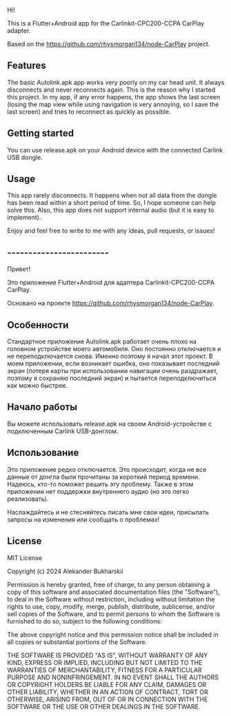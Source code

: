 Hi!

This is a Flutter+Android app for the Carlinkit-CPC200-CCPA CarPlay adapter.

Based on the https://github.com/rhysmorgan134/node-CarPlay project.

##  Features

The basic Autolink.apk app works very poorly on my car head unit. It always disconnects and never reconnects again. This is the reason why I started this project. In my app, if any error happens, the app shows the last screen (losing the map view while using navigation is very annoying, so I save the last screen) and tries to reconnect as quickly as possible.

##  Getting started

You can use release.apk on your Android device with the connected Carlink USB dongle.

##  Usage

This app rarely disconnects. It happens when not all data from the dongle has been read within a short period of time. So, I hope someone can help solve this. Also, this app does not support internal audio (but it is easy to implement).

Enjoy and feel free to write to me with any ideas, pull requests, or issues!


##  ------------------------


Привет!

Это приложение Flutter+Android для адаптера Carlinkit-CPC200-CCPA CarPlay.

Основано на проекте https://github.com/rhysmorgan134/node-CarPlay.

## Особенности

Стандартное приложение Autolink.apk работает очень плохо на головном устройстве моего автомобиля. Оно постоянно отключается и не переподключается снова. Именно поэтому я начал этот проект. В моем приложении, если возникает ошибка, оно показывает последний экран (потеря карты при использовании навигации очень раздражает, поэтому я сохраняю последний экран) и пытается переподключиться как можно быстрее.

## Начало работы

Вы можете использовать release.apk на своем Android-устройстве с подключенным Carlink USB-донглом.

## Использование

Это приложение редко отключается. Это происходит, когда не все данные от донгла были прочитаны за короткий период времени. Надеюсь, кто-то поможет решить эту проблему. Также в этом приложении нет поддержки внутреннего аудио (но это легко реализовать).

Наслаждайтесь и не стесняйтесь писать мне свои идеи, присылать запросы на изменения или сообщать о проблемах!



## License

MIT License

Copyright (c) 2024 Alekander Bukharskii

Permission is hereby granted, free of charge, to any person obtaining a copy
of this software and associated documentation files (the "Software"), to deal
in the Software without restriction, including without limitation the rights
to use, copy, modify, merge, publish, distribute, sublicense, and/or sell
copies of the Software, and to permit persons to whom the Software is
furnished to do so, subject to the following conditions:

The above copyright notice and this permission notice shall be included in all
copies or substantial portions of the Software.

THE SOFTWARE IS PROVIDED "AS IS", WITHOUT WARRANTY OF ANY KIND, EXPRESS OR
IMPLIED, INCLUDING BUT NOT LIMITED TO THE WARRANTIES OF MERCHANTABILITY,
FITNESS FOR A PARTICULAR PURPOSE AND NONINFRINGEMENT. IN NO EVENT SHALL THE
AUTHORS OR COPYRIGHT HOLDERS BE LIABLE FOR ANY CLAIM, DAMAGES OR OTHER
LIABILITY, WHETHER IN AN ACTION OF CONTRACT, TORT OR OTHERWISE, ARISING FROM,
OUT OF OR IN CONNECTION WITH THE SOFTWARE OR THE USE OR OTHER DEALINGS IN THE
SOFTWARE.

